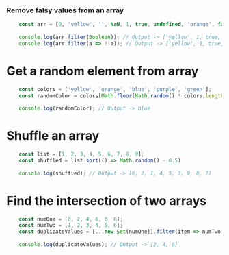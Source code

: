 ### Remove falsy values from an array
```javascript
    const arr = [0, 'yellow', '', NaN, 1, true, undefined, 'orange', false]
	
	console.log(arr.filter(Boolean)); // Output -> ['yellow', 1, true, 'orange']
	console.log(arr.filter(a => !!a)); // Output -> ['yellow', 1, true, 'orange']
```

# Get a random element from array
```javascript
    const colors = ['yellow', 'orange', 'blue', 'purple', 'green'];
    const randomColor = colors[Math.floor(Math.random() * colors.length)];
	
    console.log(randomColor); // Output -> blue
```

# Shuffle an array
```javascript
	const list = [1, 2, 3, 4, 5, 6, 7, 8, 9];
    const shuffled = list.sort(() => Math.random() - 0.5)
    	
    console.log(shuffled); // Output -> [6, 2, 1, 4, 5, 3, 9, 8, 7]
```

# Find the intersection of two arrays
```javascript
	const numOne = [0, 2, 4, 6, 8, 8];
    const numTwo = [1, 2, 3, 4, 5, 6];
    const duplicateValues = [...new Set(numOne)].filter(item => numTwo.includes(item));
        	
    console.log(duplicateValues); // Output -> [2, 4, 6]
```
